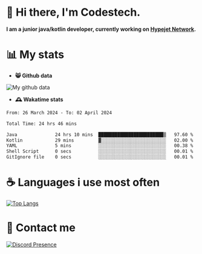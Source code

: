 # 👋 Hi there, I'm Codestech.
**I am a junior java/kotlin developer, currently working on [Hypejet Network](https://github.com/Hypejet).**

# 📊 My stats
- **😸 Github data**

![My github data](https://github-readme-stats.vercel.app/api?username=Codestech1&count_private=true&include_all_commits=true&theme=codeSTACKr)

- **🕰️ Wakatime stats**
<!--START_SECTION:waka-->

```txt
From: 26 March 2024 - To: 02 April 2024

Total Time: 24 hrs 46 mins

Java              24 hrs 10 mins  ████████████████████████▒   97.60 %
Kotlin            29 mins         ▓░░░░░░░░░░░░░░░░░░░░░░░░   02.00 %
YAML              5 mins          ░░░░░░░░░░░░░░░░░░░░░░░░░   00.38 %
Shell Script      0 secs          ░░░░░░░░░░░░░░░░░░░░░░░░░   00.01 %
GitIgnore file    0 secs          ░░░░░░░░░░░░░░░░░░░░░░░░░   00.01 %
```

<!--END_SECTION:waka-->

# ☕ Languages i use most often
[![Top Langs](https://github-readme-stats.vercel.app/api/top-langs/?username=Codestech1&layout=compact&langs_count=8&exclude_repo=window5000.github.io&theme=codeSTACKr)](https://github.com/anuraghazra/github-readme-stats)

# 💬 Contact me
[![Discord Presence](https://lanyard.cnrad.dev/api/650718742157852740)](https://discord.com/users/650718742157852740)
</br>
